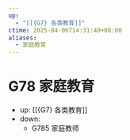 ```yaml
---
up:
  - "[[{G7} 各类教育]]"
ctime: 2025-04-06T14:31:40+08:00
aliases:
  - 家庭教育
---
```


# G78 家庭教育

- up: [[{G7} 各类教育]]
- down:	
	- G785 家庭教师
	
